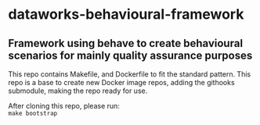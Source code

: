 # dataworks-behavioural-framework

## Framework using behave to create behavioural scenarios for mainly quality assurance purposes

This repo contains Makefile, and Dockerfile to fit the standard pattern.
This repo is a base to create new Docker image repos, adding the githooks submodule, making the repo ready for use.

After cloning this repo, please run:  
`make bootstrap`